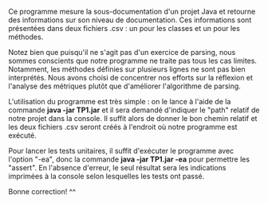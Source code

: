 Ce programme mesure la sous-documentation d'un projet Java et retourne des informations sur son niveau de documentation. Ces informations sont présentées dans deux fichiers .csv : un pour les classes et un pour les méthodes.

Notez bien que puisqu'il ne s'agit pas d'un exercice de parsing, nous sommes conscients que notre programme ne traite pas tous les cas limites. Notamment, les méthodes définies sur plusieurs lignes ne sont pas bien interprétés. Nous avons choisi de concentrer nos efforts sur la réflexion et l'analyse des métriques plutôt que d'améliorer l'algorithme de parsing.

L'utilisation du programme est très simple : on le lance à l'aide de la commande **java -jar TP1.jar** et il sera demandé d'indiquer le "path" relatif de notre projet dans la console. Il suffit alors de donner le bon chemin relatif et les deux fichiers .csv seront créés à l'endroit où notre programme est exécuté.

Pour lancer les tests unitaires, il suffit d'exécuter le programme avec l'option "-ea", donc la commande **java -jar TP1.jar -ea** pour permettre les "assert". En l'absence d'erreur, le seul résultat sera les indications imprimées à la console selon lesquelles les tests ont passé.

Bonne correction! ^^
